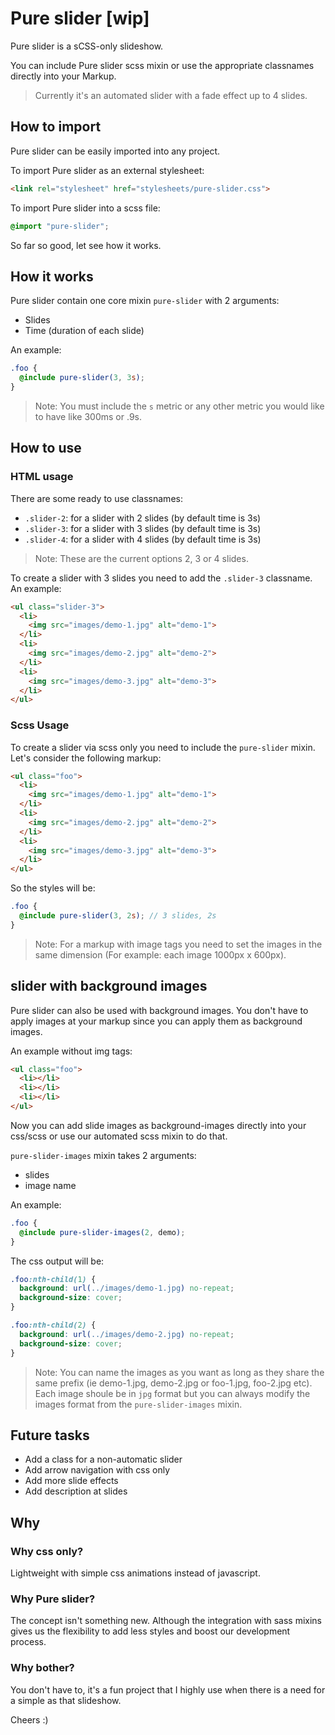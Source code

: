 # Pure slider [wip]

Pure slider is a sCSS-only slideshow.

You can include Pure slider scss mixin or use the appropriate
classnames directly into your Markup.

> Currently it's an automated
slider with a fade effect up to 4 slides.

## How to import

Pure slider can be easily imported into any project.

To import Pure slider as an external stylesheet:

````html
<link rel="stylesheet" href="stylesheets/pure-slider.css">
````

To import Pure slider into a scss file:

````scss
@import "pure-slider";
````

So far so good, let see how it works.

## How it works

Pure slider contain one core mixin `pure-slider` with 2 arguments:

* Slides
* Time (duration of each slide)

An example:

````scss
.foo {
  @include pure-slider(3, 3s);
}
````

> Note: You must include the `s` metric or any other metric you
would like to have like 300ms or .9s.

## How to use

### HTML usage

There are some ready to use classnames:

* `.slider-2`: for a slider with 2 slides (by default time is 3s)
* `.slider-3`: for a slider with 3 slides (by default time is 3s)
* `.slider-4`: for a slider with 4 slides (by default time is 3s)

> Note: These are the current options 2, 3 or 4 slides.

To create a slider with 3 slides you need to add the `.slider-3`
classname. An example:

````html
<ul class="slider-3">
  <li>
    <img src="images/demo-1.jpg" alt="demo-1">
  </li>
  <li>
    <img src="images/demo-2.jpg" alt="demo-2">
  </li>
  <li>
    <img src="images/demo-3.jpg" alt="demo-3">
  </li>
</ul>
````

### Scss Usage

To create a slider via scss only you need to include the
`pure-slider` mixin. Let's consider the following markup:

````html
<ul class="foo">
  <li>
    <img src="images/demo-1.jpg" alt="demo-1">
  </li>
  <li>
    <img src="images/demo-2.jpg" alt="demo-2">
  </li>
  <li>
    <img src="images/demo-3.jpg" alt="demo-3">
  </li>
</ul>
````

So the styles will be:

````scss
.foo {
  @include pure-slider(3, 2s); // 3 slides, 2s
}
````

> Note: For a markup with image tags you need to set the images
in the same dimension (For example: each image 1000px x 600px).

## slider with background images

Pure slider can also be used with background images. You don't have
to apply images at your markup since you can apply them as
background images.

An example without img tags:

````html
<ul class="foo">
  <li></li>
  <li></li>
  <li></li>
</ul>
````

Now you can add slide images as background-images directly into
your css/scss or use our automated scss mixin to do that.

`pure-slider-images` mixin takes 2 arguments:

* slides
* image name

An example:

````scss
.foo {
  @include pure-slider-images(2, demo);
}
````

The css output will be:

````css
.foo:nth-child(1) {
  background: url(../images/demo-1.jpg) no-repeat;
  background-size: cover;
}

.foo:nth-child(2) {
  background: url(../images/demo-2.jpg) no-repeat;
  background-size: cover;
}
````

> Note: You can name the images as you want as long as they share
the same prefix (ie demo-1.jpg, demo-2.jpg or foo-1.jpg, foo-2.jpg etc).
Each image shoule be in `jpg` format but you can always modify the
images format from the `pure-slider-images` mixin.

## Future tasks

* Add a class for a non-automatic slider
* Add arrow navigation with css only
* Add more slide effects
* Add description at slides

## Why

### Why css only?

Lightweight with simple css animations instead of javascript.

### Why Pure slider?

The concept isn't something new. Although the integration with sass mixins
gives us the flexibility to add less styles and boost our development process.

### Why bother?

You don't have to, it's a fun project that I highly use when there is a
need for a simple as that slideshow.

Cheers :)
